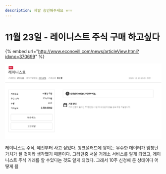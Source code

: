 ```yaml
---
description: 제발 승인해주세요 ㅠㅠ
---
```


# 11월 23일 - 레이니스트 주식 구매 하고싶다

{% embed url="http://www.econovill.com/news/articleView.html?idxno=370699" %}

![](../.gitbook/assets/image%20%2810%29.png)

 레이니스트 주식, 예전부터 사고 싶었다. 뱅크샐러드에 쌓이는 무수한 데이터가 엄청난 가치가 될 것이라 생각했기 때문이다. 그러던중 서울 거래소 서비스를 알게 되었고, 레이니스트 주식 거래를 할 수있다는 것도 알게 되었다. 그래서 10주 신청해 둔 상태이다 어떻게 될

